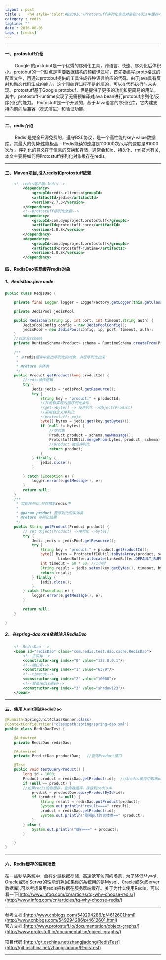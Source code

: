 ```yaml
---
layout : post
title :   <h4 style='color:#B9301C'>Protostuff序列化实现对象在redis中缓存</h4>
category : redis
tagline: ""
date : 2016-08-03
tags : [redis]
---
```


-----

#### 一、protostuff介绍

&nbsp;&nbsp;&nbsp;&nbsp;&nbsp;&nbsp;&nbsp;&nbsp;Google 的protobuf是一个优秀的序列化工具，跨语言、快速、序列化后体积小。protobuf的一个缺点是需要数据结构的预编译过程，首先要编写.proto格式的配置文件，再通过protobuf提供的工具生成各种语言响应的代码。由于java具有反射和动态代码生成的能力，这个预编译过程不是必须的，可以在代码执行时来实现。protostuff基于Google protobuf，但是提供了更多的功能和更简易的用法。其中，protostuff-runtime实现了无需预编译对java bean进行protobuf序列化/反序列化的能力。
Protostuff是一个开源的、基于Java语言的序列化库，它内建支持向前向后兼容（模式演进）和验证功能。

----------

#### 二、redis介绍
&nbsp;&nbsp;&nbsp;&nbsp;&nbsp;&nbsp;&nbsp;&nbsp;Redis 是完全开源免费的，遵守BSD协议，是一个高性能的key-value数据库。其最大的优势:性能极高 – Redis能读的速度是110000次/s,写的速度是81000次/s 。序列化的意义在于信息的交换和存储，通常会和io、持久化、rmi技术有关,本文主要将如何将Protostuff序列化对象缓存在redis。

------

#### 三、Maven项目,引入redis和protostuff依赖

```xml
	<!--redis客户端:Jedis-->
        <dependency>
            <groupId>redis.clients</groupId>
            <artifactId>jedis</artifactId>
            <version>2.7.3</version>
        </dependency>
        <!--protostuff序列化依赖-->
        <dependency>
            <groupId>com.dyuproject.protostuff</groupId>
            <artifactId>protostuff-core</artifactId>
            <version>1.0.8</version>
        </dependency>
        <dependency>
            <groupId>com.dyuproject.protostuff</groupId>
            <artifactId>protostuff-runtime</artifactId>
            <version>1.0.8</version>
        </dependency>
```

#### 四、RedisDao实现缓存redis对象

##### 1、RedisDao.java code


```java
public class RedisDao {

    private final Logger logger = LoggerFactory.getLogger(this.getClass());

    private JedisPool jedisPool;

    public RedisDao(String ip, int port, int timeout,String auth) {
        JedisPoolConfig config = new JedisPoolConfig();
        jedisPool = new JedisPool(config, ip, port, timeout, auth);
    }
    //自定义schema
    private RuntimeSchema<Product> schema = RuntimeSchema.createFrom(Product.class);
    
    /**
     * 从redis缓存中查出序列化的对象，并反序列化出来
     *
     * @return 实体类
     */
    public Product getProduct(long productId) {
        //redis操作逻辑
        try {
            Jedis jedis = jedisPool.getResource();
            try {
                String key = "product:" + productId;
                //并没有实现内部序列化操作
                //get->byte[] -> 反序列化 ->Object(Product)
                //采用自定义序列化
                //protostuff: pojo
                byte[] bytes = jedis.get(key.getBytes());
                if (null != bytes) {
                    //空对象
                    Product product = schema.newMessage();
                    ProtostuffIOUtil.mergeFrom(bytes, product, schema);
                    //product 被反序列化
                    return product;
                }
            } finally {
                jedis.close();
            }

        } catch (Exception e) {
            logger.error(e.getMessage(), e);
        }
        return null;
    }
    /**
     * 实现序列化,并存放到redis中
     *
     * @param product 要序列化的实体类
     * @return 序列化结果
     */
    public String putProduct(Product product) {
        // set Object(Product) ->序列化 ->byte[]
        try {
            Jedis jedis = jedisPool.getResource();
            try {
                String key = "product:" + product.getProductId();
                byte[] bytes = ProtostuffIOUtil.toByteArray(product, schema,
                        LinkedBuffer.allocate(LinkedBuffer.DEFAULT_BUFFER_SIZE));
                int timeout = 60 * 60; //1小时
                String result = jedis.setex(key.getBytes(), timeout, bytes);
                return result;
            } finally {
                jedis.close();
            }
        } catch (Exception e) {
            logger.error(e.getMessage(), e);
        }

        return null;
    }

}
```

##### 2、在spring-dao.xml依赖注入RedisDao
```xml
    <!--RedisDao -->
    <bean id="redisDao" class="com.redis.test.dao.cache.RedisDao">
        <!--主机ip-->
        <constructor-arg index="0" value="127.0.0.1"/>
        <!--端口号-->
        <constructor-arg index="1" value="6379"/>
        <!--timeout-->
        <constructor-arg index="2" value="10000"/>
        <!--登录redis密码-->
        <constructor-arg index="3" value="shadow123"/>
    </bean>
```

-----

#### 五、使用Junit测试RedisDao

```java
@RunWith(SpringJUnit4ClassRunner.class)
@ContextConfiguration("classpath:spring/spring-dao.xml")
public class RedisDaoTest {

    @Autowired
    private RedisDao redisDao;

    @Autowired
    private ProductDao productDao;   //查询Product接口

    @Test
    public void testQueryProduct() {
        long id = 1000;
        Product product = redisDao.getProduct(id);  //从redis缓存中取出product
        if (null == product) {
	    //如果redis没有缓存，查询数据库，存放到redis中
            product = productDao.queryProductById(id);
            if (product != null) {
                String result = redisDao.putProduct(product);
                System.out.println("result====" +result);
                product = redisDao.getProduct(id);
                System.out.println("刚刚put的实体类==" +product);
            }
        } else {
            System.out.println("缓存===" + product);
        }

    }
}
```


-------

#### 六、Redis缓存的应用场景
在一些秒杀系统中，会有少量数据存储，高速读写访问的场景，为了降低Mysql、Oracle或SqlServer的性能消耗(如果你的系统用的是Mysql、Oracle或SqlServer数据库),可以考虑采用redis把数据在服务器端缓存。关于为什么使用Redis，可以看一下[http://www.infoq.com/cn/articles/tq-why-choose-redis/](http://www.infoq.com/cn/articles/tq-why-choose-redis/)


---------

参考文档:[http://www.cnblogs.com/549294286/p/4612601.html](http://www.cnblogs.com/549294286/p/4612601.html) <br/>
官方文档:[http://www.protostuff.io/documentation/object-graphs/](http://www.protostuff.io/documentation/object-graphs/)

项目代码:[http://git.oschina.net/zhangjiadong/RedisTest](http://git.oschina.net/zhangjiadong/RedisTest)

-------



